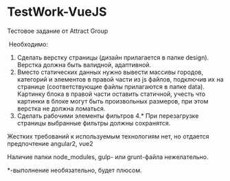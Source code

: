 # TestWork-VueJS

Тестовое задание от Attract Group

﻿
Необходимо:
1. Сделать верстку страницы (дизайн прилагается в папке design). Верстка должна быть валидной, адаптивной.
2. Вместо статических данных нужно вывести массивы городов, категорий и элементов в правой части из js файлов, подключив их на странице (соответствующие файлы прилагаются в папке data). Картинку блока в правой части оставить статичной, учесть что картинки в блоке могут быть произвольных размеров, при этом верстка не должна ломаться.
3. Сделать рабочими элементы фильтров
4.* При перезагрузке страницы выбранные фильтры должны сохранятся.

Жестких требований к используемым технологиям нет, но отдается предпочтение angular2, vue2

Наличие папки node_modules, gulp- или grunt-файла нежелательно.

*-выполнение необязательно, будет плюсом.
